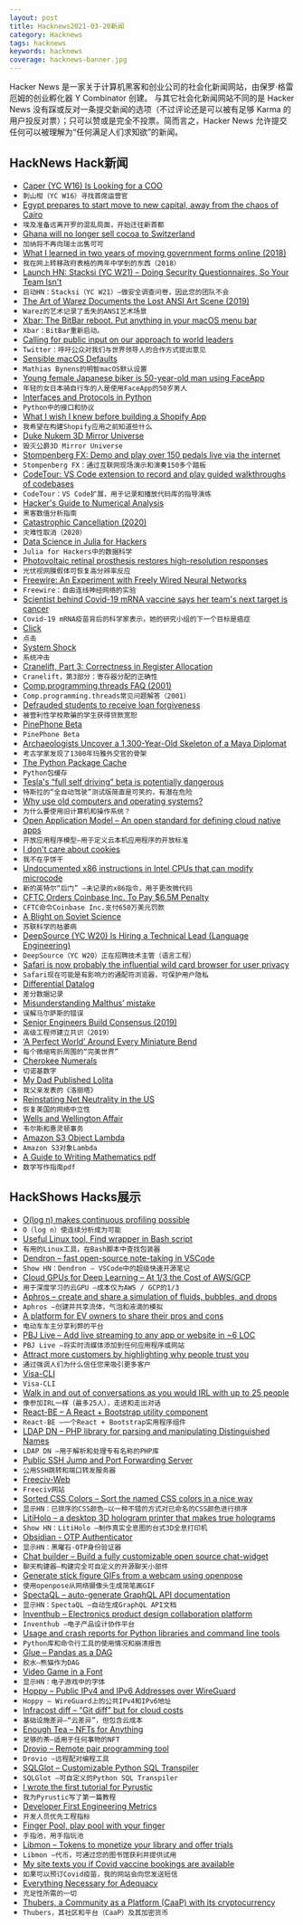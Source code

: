 ```yaml
---
layout: post
title: Hacknews2021-03-20新闻
category: Hacknews
tags: hacknews
keywords: hacknews
coverage: hacknews-banner.jpg
---
```


Hacker News 是一家关于计算机黑客和创业公司的社会化新闻网站，由保罗·格雷厄姆的创业孵化器 Y Combinator 创建。
与其它社会化新闻网站不同的是 Hacker News 没有踩或反对一条提交新闻的选项（不过评论还是可以被有足够 Karma 的用户投反对票）；只可以赞或是完全不投票。简而言之，Hacker News 允许提交任何可以被理解为“任何满足人们求知欲”的新闻。

## HackNews Hack新闻


- [Caper (YC W16) Is Looking for a COO](https://recruiterflow.com/caper/jobs/73)
- `刺山柑（YC W16）寻找首席运营官`
- [Egypt prepares to start move to new capital, away from the chaos of Cairo](https://www.reuters.com/article/us-egypt-new-capital/egypt-prepares-to-start-move-to-new-capital-away-from-the-chaos-of-cairo-idUSKBN2B91X3)
- `埃及准备远离开罗的混乱局面，开始迁往新首都`
- [Ghana will no longer sell cocoa to Switzerland](https://face2faceafrica.com/article/why-ghana-will-no-longer-sell-cocoa-to-switzerland)
- `加纳将不再向瑞士出售可可`
- [What I learned in two years of moving government forms online (2018)](https://medium.com/@jgee/what-i-learned-in-two-years-of-moving-government-forms-online-1edc4c2aa089)
- `我在网上转移政府表格的两年中学到的东西（2018）`
- [Launch HN: Stacksi (YC W21) – Doing Security Questionnaires, So Your Team Isn't](item?id=26513040)
- `启动HN：Stacksi（YC W21）–做安全调查问卷，因此您的团队不会`
- [The Art of Warez Documents the Lost ANSI Art Scene (2019)](https://www.juxtapoz.com/news/film/the-art-of-warez-documents-the-lost-ansi-art-scene/)
- `Warez的艺术记录了丢失的ANSI艺术场景`
- [Xbar: The BitBar reboot. Put anything in your macOS menu bar](https://xbarapp.com/)
- `Xbar：BitBar重新启动。`
- [Calling for public input on our approach to world leaders](https://blog.twitter.com/en_us/topics/company/2021/calling-for-public-input-on-our-approach-to-world-leaders.html)
- `Twitter：呼吁公众对我们与世界领导人的合作方式提出意见`
- [Sensible macOS Defaults](https://github.com/mathiasbynens/dotfiles/blob/master/.macos)
- `Mathias Bynens的明智macOS默认设置`
- [Young female Japanese biker is 50-year-old man using FaceApp](https://mothership.sg/2021/03/japanese-biker-actually-man/)
- `年轻的女日本骑自行车的人是使用FaceApp的50岁男人`
- [Interfaces and Protocols in Python](https://glyph.twistedmatrix.com/2021/03/interfaces-and-protocols.html)
- `Python中的接口和协议`
- [What I wish I knew before building a Shopify App](https://ma.ttias.ch/what-i-wish-i-knew-before-building-a-shopify-app.html)
- `我希望在构建Shopify应用之前知道些什么`
- [Duke Nukem 3D Mirror Universe](https://twitter.com/Foone/status/1372766463556083715)
- `毁灭公爵3D Mirror Universe`
- [Stompenberg FX: Demo and play over 150 pedals live via the internet](https://www.thomann.de/gb/stompenberg_devices.html)
- `Stompenberg FX：通过互联网现场演示和演奏150多个踏板`
- [CodeTour: VS Code extension to record and play guided walkthroughs of codebases](https://github.com/vsls-contrib/codetour)
- `CodeTour：VS Code扩展，用于记录和播放代码库的指导演练`
- [Hacker's Guide to Numerical Analysis](http://bollu.github.io/a-hackers-guide-to-numerical-analysis.html)
- `黑客数值分析指南`
- [Catastrophic Cancellation (2020)](https://twitter.com/raymondh/status/1275924648132149249)
- `灾难性取消（2020）`
- [Data Science in Julia for Hackers](https://datasciencejuliahackers.com/)
- `Julia for Hackers中的数据科学`
- [Photovoltaic retinal prosthesis restores high-resolution responses](https://www.nature.com/articles/s43246-021-00133-2)
- `光伏视网膜假体可恢复高分辨率反应`
- [Freewire: An Experiment with Freely Wired Neural Networks](https://github.com/noahtren/Freewire)
- `Freewire：自由连线神经网络的实验`
- [Scientist behind Covid-19 mRNA vaccine says her team's next target is cancer](https://www.cbc.ca/news/health/covid-19-scientist-mrna-cancer-1.5956150)
- `Covid-19 mRNA疫苗背后的科学家表示，她的研究小组的下一个目标是癌症`
- [Click](https://clickclickclick.click/)
- `点击`
- [System Shock](https://www.filfre.net/2021/03/system-shock/)
- `系统冲击`
- [Cranelift, Part 3: Correctness in Register Allocation](https://cfallin.org/blog/2021/03/15/cranelift-isel-3/)
- `Cranelift，第3部分：寄存器分配的正确性`
- [Comp.programming.threads FAQ (2001)](https://danluu.com/threads-faq/)
- `Comp.programming.threads常见问题解答（2001）`
- [Defrauded students to receive loan forgiveness](https://www.axios.com/defrauded-students-loan-forgiveness-for-profit-colleges-707774cd-8f7e-4c06-9a92-1902dd170b97.html)
- `被营利性学校欺骗的学生获得贷款宽恕`
- [PinePhone Beta](https://www.pine64.org/2021/03/19/beta-edition-pre-orders/)
- `PinePhone Beta`
- [Archaeologists Uncover a 1,300-Year-Old Skeleton of a Maya Diplomat](https://www.smithsonianmag.com/smart-news/archaeologists-uncover-1300-year-old-skeleton-maya-diplomat-180977259/)
- `考古学家发现了1300年玛雅外交官的骨架`
- [The Python Package Cache](https://blog.replit.com/python-package-cache)
- `Python包缓存`
- [Tesla's “full self driving” beta is potentially dangerous](https://www.roadandtrack.com/news/a35878363/teslas-full-self-driving-beta-is-just-laughably-bad-and-potentially-dangerous/)
- `特斯拉的“全自动驾驶”测试版简直是可笑的，有潜在危险`
- [Why use old computers and operating systems?](http://john.ankarstrom.se/desktop/2021/03/18/why-old-systems/)
- `为什么要使用旧计算机和操作系统？`
- [Open Application Model – An open standard for defining cloud native apps](https://oam.dev/)
- `开放应用程序模型–用于定义云本机应用程序的开放标准`
- [I don't care about cookies](https://www.i-dont-care-about-cookies.eu/)
- `我不在乎饼干`
- [Undocumented x86 instructions in Intel CPUs that can modify microcode](https://twitter.com/_markel___/status/1373059797155778562)
- `新的英特尔“后门” –未记录的x86指令，用于更改微代码`
- [CFTC Orders Coinbase Inc. To Pay $6.5M Penalty](https://www.cftc.gov/PressRoom/PressReleases/8369-21)
- `CFTC命令Coinbase Inc.支付650万美元罚款`
- [A Blight on Soviet Science](https://www.damninteresting.com/a-blight-on-soviet-science/)
- `苏联科学的枯萎病`
- [DeepSource (YC W20) Is Hiring a Technical Lead (Language Engineering)](https://deepsource.io/jobs/technical-lead-language-in/)
- `DeepSource（YC W20）正在招聘技术主管（语言工程）`
- [Safari is now probably the influential wild card browser for user privacy](https://utcc.utoronto.ca/~cks/space/blog/web/SafariUserPrivacyWildcard)
- `Safari现在可能是有影响力的通配符浏览器，可保护用户隐私`
- [Differential Datalog](https://github.com/vmware/differential-datalog)
- `差分数据记录`
- [Misunderstanding Malthus’ mistake](https://andrewbatson.com/2021/03/16/misunderstanding-malthus-mistake/)
- `误解马尔萨斯的错误`
- [Senior Engineers Build Consensus (2019)](https://hyperbo.la/w/nemawashi/)
- `高级工程师建立共识（2019）`
- [‘A Perfect World’ Around Every Miniature Bend](https://www.nytimes.com/2021/03/18/business/model-trains-pandemic.html)
- `每个微缩弯折周围的“完美世界”`
- [Cherokee Numerals](https://thereader.mitpress.mit.edu/sequoyah-and-the-almost-forgotten-history-of-cherokee-numerals/)
- `切诺基数字`
- [My Dad Published Lolita](https://lithub.com/how-would-the-publishing-world-respond-to-lolita-today/)
- `我父亲发表的《洛丽塔》`
- [Reinstating Net Neutrality in the US](https://blog.mozilla.org/blog/2021/03/19/reinstating-net-neutrality-in-the-us/)
- `恢复美国的网络中立性`
- [Wells and Wellington Affair](https://en.wikipedia.org/wiki/Wells_and_Wellington_affair)
- `韦尔斯和惠灵顿事务`
- [Amazon S3 Object Lambda](https://aws.amazon.com/blogs/aws/introducing-amazon-s3-object-lambda-use-your-code-to-process-data-as-it-is-being-retrieved-from-s3/)
- `Amazon S3对象Lambda`
- [A Guide to Writing Mathematics pdf](https://web.cs.ucdavis.edu/~amenta/w10/writingman.pdf)
- `数学写作指南pdf`


## HackShows Hacks展示

- [ O(log n) makes continuous profiling possible](https://github.com/pyroscope-io/pyroscope/blob/main/docs/storage-design.md)
- `O（log n）使连续分析成为可能`
- [ Useful Linux tool, Find wrapper in Bash script](https://github.com/abdulbadii/find-list-search-filter-filesystem-thoroughly)
- `有用的Linux工具，在Bash脚本中查找包装器`
- [ Dendron – fast open-source note-taking in VSCode](https://wiki.dendron.so/)
- `Show HN：Dendron – VSCode中的超级快速开源笔记`
- [ Cloud GPUs for Deep Learning – At 1/3 the Cost of AWS/GCP](https://gpu.land/)
- `用于深度学习的云GPU –成本仅为AWS / GCP的1/3`
- [ Aphros – create and share a simulation of fluids, bubbles, and drops](https://cselab.github.io/aphros/wasm/aphros.html)
- `Aphros –创建并共享流体，气泡和液滴的模拟`
- [ A platform for EV owners to share their pros and cons](https://www.myevreview.com)
- `电动车车主分享利弊的平台`
- [ PBJ Live – Add live streaming to any app or website in ~6 LOC](https://pbj.live/)
- `PBJ Live –将实时流媒体添加到任何应用程序或网站`
- [ Attract more customers by highlighting why people trust you](http://shoutout.so/)
- `通过强调人们为什么信任您来吸引更多客户`
- [ Visa-CLI](https://github.com/rand-net/visa-cli)
- `Visa-CLI`
- [ Walk in and out of conversations as you would IRL with up to 25 people](https://links.scena360.com/ImdC13)
- `像参加IRL一样（最多25人），走进和走出对话`
- [ React-BE – A React + Bootstrap utility component](https://www.npmjs.com/package/@orizens/react-be)
- `React-BE –一个React + Bootstrap实用程序组件`
- [ LDAP DN – PHP library for parsing and manipulating Distinguished Names](https://github.com/paweldecowski/ldap-dn)
- `LDAP DN –用于解析和处理专有名称的PHP库`
- [ Public SSH Jump and Port Forwarding Server](item?id=26500128)
- `公用SSH跳转和端口转发服务器`
- [ Freeciv-Web](https://github.com/freeciv/freeciv-web/)
- `Freeciv网站`
- [ Sorted CSS Colors – Sort the named CSS colors in a nice way](https://enes.in/sorted-colors)
- `显示HN：已排序的CSS颜色–以一种不错的方式对已命名的CSS颜色进行排序`
- [ LitiHolo – a desktop 3D hologram printer that makes true holograms](http://www.litiholo.com/3d-hologram-printer.html#3DHologramPrinterStory)
- `Show HN：LitiHolo –制作真实全息图的台式3D全息打印机`
- [ Obsidian - OTP Authenticator](https://obsidianapp.io/)
- `显示HN：黑曜石-OTP身份验证器`
- [ Chat builder – Build a fully customizable open source chat-widget](https://github.com/papercups-io/chat-builder)
- `聊天构建器–构建完全可自定义的开源聊天小部件`
- [ Generate stick figure GIFs from a webcam using openpose](http://stickfigure-recorder.web.app/)
- `使用openpose从网络摄像头生成简笔画GIF`
- [ SpectaQL – auto-generate GraphQL API documentation](https://github.com/anvilco/spectaql#spectaql)
- `显示HN：SpectaQL –自动生成GraphQL API文档`
- [ Inventhub – Electronics product design collaboration platform](https://inventhub.io)
- `Inventhub –电子产品设计协作平台`
- [ Usage and crash reports for Python libraries and command line tools](item?id=26508929)
- `Python库和命令行工具的使用情况和崩溃报告`
- [ Glue – Pandas as a DAG](https://gluedata.io/)
- `胶水–熊猫作为DAG`
- [ Video Game in a Font](https://www.coderelay.io/fontemon.html)
- `显示HN：电子游戏中的字体`
- [ Hoppy – Public IPv4 and IPv6 Addresses over WireGuard](https://hoppy.network/)
- `Hoppy – WireGuard上的公共IPv4和IPv6地址`
- [ Infracost diff – “Git diff” but for cloud costs](https://github.com/infracost/infracost#show-diff-of-monthly-costs-between-current-and-planned-state)
- `基础设施差异–“云差异”，但包含云成本`
- [ Enough Tea – NFTs for Anything](https://enoughtea.makeworld.space/)
- `足够的茶–适用于任何事物的NFT`
- [ Drovio – Remote pair programming tool](https://www.drovio.com)
- `Drovio –远程配对编程工具`
- [ SQLGlot – Customizable Python SQL Transpiler](https://github.com/tobymao/sqlglot)
- `SQLGlot –可自定义的Python SQL Transpiler`
- [ I wrote the first tutorial for Pyrustic](https://github.com/pyrustic/pyrustic/blob/master/docs/TUTORIAL.md#readme)
- `我为Pyrustic写了第一篇教程`
- [ Developer First Engineering Metrics](item?id=26517010)
- `开发人员优先工程指标`
- [ Finger Pool, play pool with your finger](https://github.com/victorqribeiro/fingerPool)
- `手指池，用手指玩池`
- [ Libmon – Tokens to monetize your library and offer trials](https://libmon.com/)
- `Libmon –代币，可通过您的图书馆获利并提供试用`
- [ My site texts you if Covid vaccine bookings are available](https://www.findacovid19vaccine.com/)
- `如果可以预订Covid疫苗，我的网站会向您发送短信`
- [ Everything Necessary for Adequacy](https://adequate.life)
- `充足性所需的一切`
- [ Thubers, a Community as a Platform (CaaP) with its cryptocurrency](http://thubers.com)
- `Thubers，其社区和平台（CaaP）及其加密货币`

